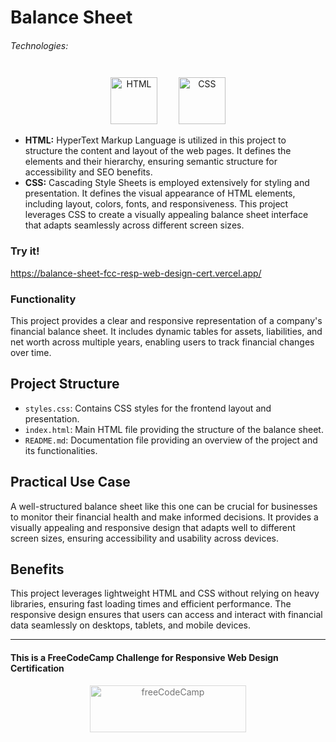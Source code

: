 # Balance Sheet

###### Technologies:
<p align="center">
<img src="https://img.icons8.com/color/75/000000/html-5.png" width="75" height="75" alt="HTML" style="margin: 10px 15px 0 15px;" />
<img src="https://img.icons8.com/color/75/000000/css3.png" width="75" height="75" alt="CSS" style="margin: 10px 15px 0 15px;" />
</p>

- **HTML:** HyperText Markup Language is utilized in this project to structure the content and layout of the web pages. It defines the elements and their hierarchy, ensuring semantic structure for accessibility and SEO benefits.
- **CSS:** Cascading Style Sheets is employed extensively for styling and presentation. It defines the visual appearance of HTML elements, including layout, colors, fonts, and responsiveness. This project leverages CSS to create a visually appealing balance sheet interface that adapts seamlessly across different screen sizes.

### Try it!
https://balance-sheet-fcc-resp-web-design-cert.vercel.app/

### Functionality

This project provides a clear and responsive representation of a company's financial balance sheet. It includes dynamic tables for assets, liabilities, and net worth across multiple years, enabling users to track financial changes over time.

## Project Structure

- `styles.css`: Contains CSS styles for the frontend layout and presentation.
- `index.html`: Main HTML file providing the structure of the balance sheet.
- `README.md`: Documentation file providing an overview of the project and its functionalities.

## Practical Use Case

A well-structured balance sheet like this one can be crucial for businesses to monitor their financial health and make informed decisions. It provides a visually appealing and responsive design that adapts well to different screen sizes, ensuring accessibility and usability across devices.

## Benefits

This project leverages lightweight HTML and CSS without relying on heavy libraries, ensuring fast loading times and efficient performance. The responsive design ensures that users can access and interact with financial data seamlessly on desktops, tablets, and mobile devices.

---
#### This is a FreeCodeCamp Challenge for Responsive Web Design Certification
<p align="center">
<img src="https://cdn.freecodecamp.org/platform/universal/fcc_primary.svg" width="250" height="75" alt="freeCodeCamp" style="margin: 0 15px; opacity: 0.6" />
</p>
